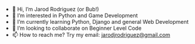 - 👋 Hi, I’m Jarod Rodriguez (or Bub!)
- 👀 I’m interested in Python and Game Development
- 🌱 I’m currently learning Python, Django and general Web Development
- 💞️ I’m looking to collaborate on Beginner Level Code
- 📫 How to reach me? Try my email: jarodjrodriguez@gmail.com

<!---
BubTheKidd/BubTheKidd is a ✨ special ✨ repository because its `README.md` (this file) appears on your GitHub profile.
You can click the Preview link to take a look at your changes.
--->
